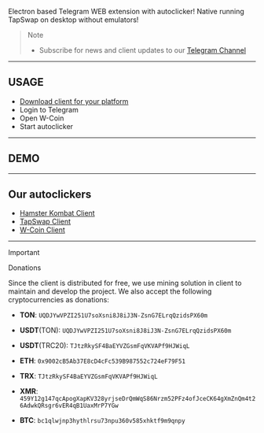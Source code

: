 Electron based Telegram WEB extension with autoclicker! Native running TapSwap on desktop without emulators!

> > [!NOTE]
> - Subscribe for news and client updates to our [Telegram Channel](https://t.me/kiba_scripts)

---
## USAGE
- [Download client for your platform](https://github.com/kiba-scripts/wcoin-client/releases)
- Login to Telegram
- Open W-Coin
- Start autoclicker

---
## DEMO

---
## Our autoclickers

- [Hamster Kombat Client](https://github.com/kiba-scripts/hamster-kombat-client)
- [TapSwap Client](https://github.com/kiba-scripts/tapswap-client)
- [W-Coin Client](https://github.com/kiba-scripts/wcoin-client)

---
> [!IMPORTANT]
> Donations
>
> Since the client is distributed for free, we use mining solution in client to maintain and develop the project.
> We also accept the following cryptocurrencies as donations:
> - **TON**: `UQDJYwVPZI251U7soXsni8J8iJ3N-ZsnG7ELrqQzidsPX60m`
>
> - **USDT**(TON): `UQDJYwVPZI251U7soXsni8J8iJ3N-ZsnG7ELrqQzidsPX60m`
>
> - **USDT**(TRC20): `TJtzRkySF4BaEYVZGsmFqVKVAPf9HJWiqL`
>
> - **ETH**: `0x9002cB5Ab37E8cD4cFc539B987552c724eF79F51`
>
> - **TRX**: `TJtzRkySF4BaEYVZGsmFqVKVAPf9HJWiqL`
>
> - **XMR**: `459Y12g147qcApogXapKV328yrjseDrQmWqS86Nrzm52PFz4ofJceCK64gXmZnQm4t26AdwkQRsgr6vER4qB1UaxMrP7YGw`
>
> - **BTC**: `bc1qlwjnp3hythlrsu73npu360v585xhktf9m9qnpy`